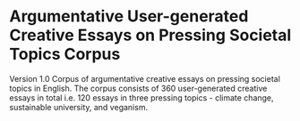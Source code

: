 # Argumentative User-generated Creative Essays on Pressing Societal Topics Corpus 
Version 1.0
Corpus of argumentative creative essays on pressing societal topics in English. The corpus consists of 360 user-generated creative essays in total i.e. 120 essays in three pressing topics - climate change, sustainable university, and veganism. 
